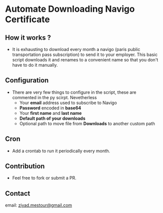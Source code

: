 # Automate Downloading Navigo Certificate

## How it works ?
* It is exhausting to download every month a navigo (paris public transportation pass subscription) to send it to your employer. This basic script downloads it and renames to a convenient name so that you don't have to do it manually.

## Configuration
* There are very few things to configure in the script, these are commented in the py scirpt. Nevetherless
	* Your **email** address used to subscribe to Navigo
	* **Password** encoded in **base64**
	* Your **first name** and **last name**
	* **Default path of your downloads**
	* Optional path to move file from **Downloads** to another custom path
	
## Cron
* Add a crontab to run it periodically every month.
	
## Contribution
* Feel free to fork or submit a PR.

## Contact
email: ziyad.mestour@gmail.com